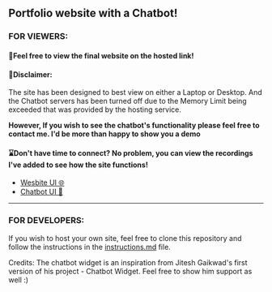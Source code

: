 ## **Portfolio website with a Chatbot!**

### FOR VIEWERS:

#### **🔗Feel free to view the final website on the hosted link!**


#### **📢Disclaimer:**

The site has been designed to best view on either a Laptop or Desktop. And the Chatbot servers has been turned off due to the Memory Limit being exceeded that was provided by the hosting service.

**However, If you wish to see the chatbot's functionality please feel free to contact me. I'd be more than happy to show you a demo**

#### **⌛Don't have time to connect? No problem, you can view the recordings I've added to see how the site functions!**
- [Wesbite UI 🌐](https://drive.google.com/file/d/174t4TTmsRQvDKpEot5VHwR3Wo8_ioB2_/view?usp=sharing)
- [Chatbot UI 🤖](https://drive.google.com/file/d/1Y_rkowiUPrWa03VWjOWr0RqSS1S0R3B1/view?usp=sharing)

------

### FOR DEVELOPERS:


If you wish to host your own site, feel free to clone this repository and follow the instructions in the [instructions.md](instructions.md) file.

Credits: The chatbot widget is an inspiration from Jitesh Gaikwad's first version of his project - Chatbot Widget. Feel free to show him support as well :)
